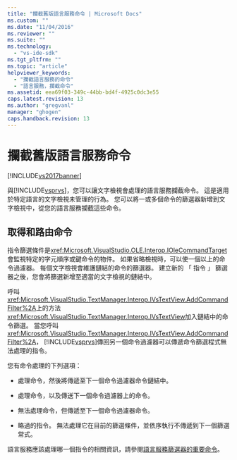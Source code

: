 ```yaml
---
title: "攔截舊版語言服務命令 | Microsoft Docs"
ms.custom: ""
ms.date: "11/04/2016"
ms.reviewer: ""
ms.suite: ""
ms.technology: 
  - "vs-ide-sdk"
ms.tgt_pltfrm: ""
ms.topic: "article"
helpviewer_keywords: 
  - "攔截語言服務的命令"
  - "語言服務，攔截命令"
ms.assetid: eea69f03-349c-44bb-bd4f-4925c0dc3e55
caps.latest.revision: 13
ms.author: "gregvanl"
manager: "ghogen"
caps.handback.revision: 13
---
```

# 攔截舊版語言服務命令
[!INCLUDE[vs2017banner](../../code-quality/includes/vs2017banner.md)]

與[!INCLUDE[vsprvs](../../code-quality/includes/vsprvs_md.md)]，您可以讓文字檢視會處理的語言服務攔截命令。  這是適用於特定語言的文字檢視未管理的行為。  您可以將一或多個命令的篩選器新增到文字檢視中，從您的語言服務攔截這些命令。  
  
## 取得和路由命令  
 指令篩選條件是<xref:Microsoft.VisualStudio.OLE.Interop.IOleCommandTarget>會監視特定的字元順序或鍵命令的物件。  如果省略檢視時，可以使一個以上的命令過濾器。  每個文字檢視會維護鏈結的命令的篩選器。  建立新的 「 指令 」 篩選器之後，您會將篩選新增至適當的文字檢視的鏈結中。  
  
 呼叫<xref:Microsoft.VisualStudio.TextManager.Interop.IVsTextView.AddCommandFilter%2A>上的方法<xref:Microsoft.VisualStudio.TextManager.Interop.IVsTextView>加入鏈結中的命令篩選。  當您呼叫<xref:Microsoft.VisualStudio.TextManager.Interop.IVsTextView.AddCommandFilter%2A>， [!INCLUDE[vsprvs](../../code-quality/includes/vsprvs_md.md)]傳回另一個命令過濾器可以傳遞命令篩選程式無法處理的指令。  
  
 您有命令處理的下列選項：  
  
-   處理命令，然後將傳遞至下一個命令過濾器命令鏈結中。  
  
-   處理命令，以及傳送下一個命令過濾器上的命令。  
  
-   無法處理命令，但傳遞至下一個命令過濾器命令。  
  
-   略過的指令。  無法處理它在目前的篩選條件，並依序執行不傳遞到下一個篩選常式。  
  
 語言服務應該處理哪一個指令的相關資訊，請參閱[語言服務篩選器的重要命令](../../extensibility/internals/important-commands-for-language-service-filters.md)。
